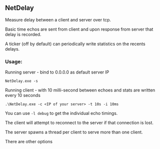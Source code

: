 ## NetDelay

Measure delay between a client and server over tcp.

Basic time echos are sent from client and upon response from server that delay is recorded.

A ticker (off by default) can periodically write 
statistics on the recents delays.

### Usage:
Running server - bind to 0.0.0.0 as default server IP
```
NetDelay.exe -s 
```

Running client - with 10 milli-second between echoes and stats
are written every 10 seconds
```
.\NetDelay.exe -c <IP of your server> -t 10s -i 10ms
```

You can use `-l debug` to get the individual echo timings.

The client will attempt to reconnect to the server if that connection is lost.

The server spawns a thread per client to serve more than one client.

There are other options
